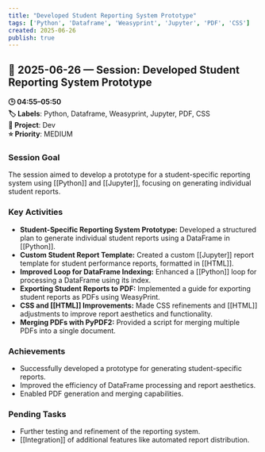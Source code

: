```yaml
---
title: "Developed Student Reporting System Prototype"
tags: ['Python', 'Dataframe', 'Weasyprint', 'Jupyter', 'PDF', 'CSS']
created: 2025-06-26
publish: true
---
```


## 📅 2025-06-26 — Session: Developed Student Reporting System Prototype

**🕒 04:55–05:50**  
**🏷️ Labels**: Python, Dataframe, Weasyprint, Jupyter, PDF, CSS  
**📂 Project**: Dev  
**⭐ Priority**: MEDIUM  


### Session Goal
The session aimed to develop a prototype for a student-specific reporting system using [[Python]] and [[Jupyter]], focusing on generating individual student reports.

### Key Activities
- **Student-Specific Reporting System Prototype:** Developed a structured plan to generate individual student reports using a DataFrame in [[Python]].
- **Custom Student Report Template:** Created a custom [[Jupyter]] report template for student performance reports, formatted in [[HTML]].
- **Improved Loop for DataFrame Indexing:** Enhanced a [[Python]] loop for processing a DataFrame using its index.
- **Exporting Student Reports to PDF:** Implemented a guide for exporting student reports as PDFs using WeasyPrint.
- **CSS and [[HTML]] Improvements:** Made CSS refinements and [[HTML]] adjustments to improve report aesthetics and functionality.
- **Merging PDFs with PyPDF2:** Provided a script for merging multiple PDFs into a single document.

### Achievements
- Successfully developed a prototype for generating student-specific reports.
- Improved the efficiency of DataFrame processing and report aesthetics.
- Enabled PDF generation and merging capabilities.

### Pending Tasks
- Further testing and refinement of the reporting system.
- [[Integration]] of additional features like automated report distribution.
